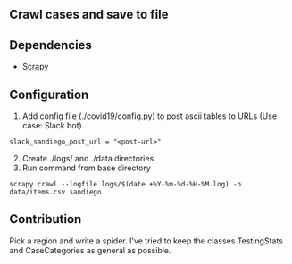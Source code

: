 ## Crawl cases and save to file

## Dependencies

* [Scrapy](https://scrapy.org/)

## Configuration

1. Add config file (./covid19/config.py) to post ascii tables to URLs (Use case: Slack bot).

```
slack_sandiego_post_url = "<post-url>"
```

2. Create ./logs/ and ./data directories
3. Run command from base directory
```
scrapy crawl --logfile logs/$(date +%Y-%m-%d-%H-%M.log) -o data/items.csv sandiego
```

## Contribution

Pick a region and write a spider. I've tried to keep the classes TestingStats and CaseCategories as general as possible.
